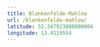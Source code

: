 ```yaml
---
title: Blankenfelde-Mahlow
url: /blankenfelde-mahlow/
latitude: 52.347923800000004
longitude: 13.4119554
---
```

